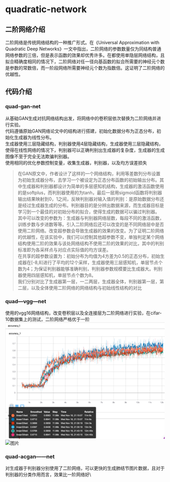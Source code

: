 # quadratic-network
## 二阶网络介绍
二阶网络是传统网络结构的一种推广形式。在《Universal Approximation with Quadratic Deep Networks》一文中指出，二阶网络的参数数量仅为同结构普通网络参数的三倍，但是表示函数的效果却优秀许多。在都使用单隐层网络结构，且拟合精确度相同的情况下，二阶网络对任一径向基函数的拟合所需要的神经元个数是参数的常数倍，而一阶段网络所需要神经元个数为指数倍。这证明了二阶网络的优越性。
## 代码介绍
### quad-gan-net
从基础GAN生成对抗网络结构出发，将网络中的卷积层依次替换为二阶网络并进行实验。\
代码遵循原始GAN网络论文中的结构进行搭建，初始化数据分布为正态分布，初始化生成器为线性分布。\
生成器使用三层隐藏结构，判别器使用4层隐藏结构，生成器使用三层隐藏结构，使得在线性网络的情况下，判别器可以正确判别出生成器的复杂度，生成器的生成图像不至于完全无法欺骗判别器。\
使用相同的优化参数控制变量，收集生成器，判别器，以及均方误差损失
>在GAN原文中，作者设计了这样的一个网络结构，利用等差数列分布设置为初始生成器分布，去学习一个被设定为正态分布函数的初始输出分布。其中生成器和判别器都设计为简单的多层感知机结构，生成器的激活函数使用的是softplus，而判别器使用的为tanh，最后一层用sigmoid函数将判别器输出结果映射到0，1之间，反映判别器对输入值的判别：是原始数据分布还是经过生成器生成的分布。判别器目的是分辨出数据来源，而生成器目标是学习到一个最佳的对初始分布的拟合，使得生成的数据可以骗过判别器。\
其中可以改变的参数为：生成器与判别器网络层数，每段不同的激活函数，训练步数与步进数等等。引入二阶网络后还可以改变的是不同网络层中是否使用二阶网络。改变超参数会导致生成器的效果的改变。为了证明二阶网络的优越性，在该实验中，我们可以控制其他超参数不变，单独判定某个网络结构使用二阶的效果与该处网络结构不使用二阶的效果的对比，其中的判别标准即为各采样点与对应点实际值的均方误差。\
在共享的超参数设置为：初始分布为均值为4方差为0.5的正态分布，初始生成器在[-8,8]进行了平均的12个采样，生成器使用三层感知机，单层节点个数为4；为保证判别器能够准确判别，判别器参数规模要比生成器大。判别器使用四层感知机，单层节点个数为8。\
我们分别对比了生成器第一层，一二两层，生成器全体，判别器第一层，第二层，以及全体使用二阶网络的网络结构与初始线性结构的对比
### quad—vgg—net
使用的vgg16网络结构，改变卷积层以及全连接层为二阶网络进行实验，在cifar-10数据集上的测试，二阶网络严格优于一阶\
![线性网络准确率](https://github.com/FaceBeleren/quadratic-network/blob/master/linear_acc.png)
![图片](https://timgsa.baidu.com/timg?image&quality=80&size=b9999_10000&sec=1607921791572&di=f1ae04f0e9b4b750bc7f599ba13c3ed3&imgtype=0&src=http%3A%2F%2Fdingyue.nosdn.127.net%2F298uAEm3M0mMLxQlrvWcX98ZfnYR3lB%3DXEoi%3DCP0iAlD21543637576559compressflag.jpg)
### quad-acgan——net
对生成器于判别器分别使用了二阶网络，可以更快的生成肺结节图片数据，且对于判别器的分类作用而言，效果比一阶网络好\

